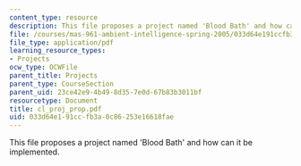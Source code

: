 ```yaml
---
content_type: resource
description: This file proposes a project named 'Blood Bath' and how can it be implemented.
file: /courses/mas-961-ambient-intelligence-spring-2005/033d64e191ccfb3a0c86253e16618fae_cl_proj_prop.pdf
file_type: application/pdf
learning_resource_types:
- Projects
ocw_type: OCWFile
parent_title: Projects
parent_type: CourseSection
parent_uid: 23ce42e9-4b49-8d35-7e0d-67b83b3011bf
resourcetype: Document
title: cl_proj_prop.pdf
uid: 033d64e1-91cc-fb3a-0c86-253e16618fae
---
```

This file proposes a project named 'Blood Bath' and how can it be implemented.

